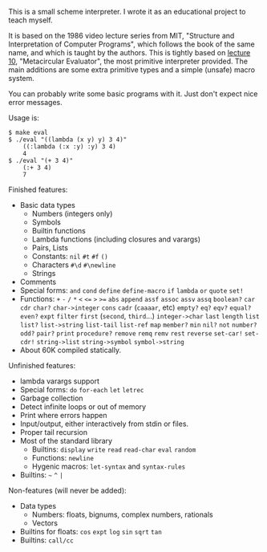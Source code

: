 This is a small scheme interpreter.
I wrote it as an educational project to teach myself.

It is based on the 1986 video lecture series from MIT, "Structure and Interpretation of Computer Programs", which follows the book of the same name, and which is taught by the authors.
This is tightly based on [lecture 10](https://www.youtube.com/watch?v=aAlR3cezPJg), "Metacircular Evaluator", the most primitive interpreter provided. The main additions are some extra primitive types and a simple (unsafe) macro system.

You can probably write some basic programs with it. Just don't expect nice error messages.

Usage is:

```
$ make eval
$ ./eval "((lambda (x y) y) 3 4)"
    ((:lambda (:x :y) :y) 3 4)
    4
$ ./eval "(+ 3 4)"
    (:+ 3 4)
    7
```

Finished features:
- Basic data types
    - Numbers (integers only)
    - Symbols
    - Builtin functions
    - Lambda functions (including closures and varargs)
    - Pairs, Lists
    - Constants: `nil` `#t` `#f` `()`
    - Characters `#\d` `#\newline`
    - Strings
- Comments
- Special forms: `and` `cond` `define` `define-macro` `if` `lambda` `or` `quote` `set!`
- Functions: `+` `-` `/` `*` `<` `<=` `>` `>=` `abs` `append` `assf` `assoc` `assv` `assq` `boolean?` `car` `cdr` `char?` `char->integer` `cons` `cadr` (`caaaar`, etc) `empty?` `eq?` `eqv?` `equal?` `even?` `expt` `filter` `first` (`second`, `third`...) `integer->char` `last` `length` `list` `list?` `list->string` `list-tail` `list-ref` `map` `member?` `min` `nil?` `not` `number?` `odd?` `pair?` `print` `procedure?` `remove` `remq` `remv` `rest` `reverse` `set-car!` `set-cdr!` `string->list` `string->symbol` `symbol->string`
- About 60K compiled statically.

Unfinished features:
- lambda varargs support
- Special forms: `do` `for-each` `let` `letrec`
- Garbage collection
- Detect infinite loops or out of memory
- Print where errors happen
- Input/output, either interactively from stdin or files.
- Proper tail recursion
- Most of the standard library
    - Builtins: `display` `write` `read` `read-char` `eval` `random`
    - Functions: `newline`
    - Hygenic macros: `let-syntax` and `syntax-rules`
- Builtins: `~` `^` `|`

Non-features (will never be added):
- Data types
    - Numbers: floats, bignums, complex numbers, rationals
    - Vectors
- Builtins for floats: `cos` `expt` `log` `sin` `sqrt` `tan`
- Builtins: `call/cc`
